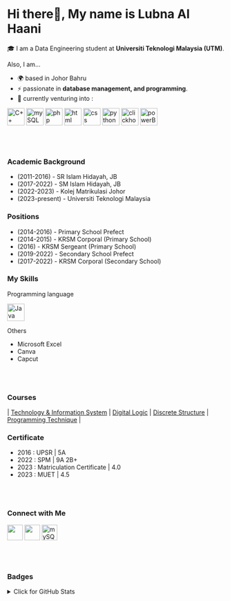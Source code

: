 Hi there👋, My name is Lubna Al Haani
======================

🎓 I am a Data Engineering student at **Universiti Teknologi Malaysia (UTM)**.

Also, I am...

* 🌍  based in Johor Bahru
* ⚡  passionate in **database management, and programming**.
* 🌱  currently venturing into :
<p align = "left">
  <a href="https://docs.microsoft.com/en-us/cpp/?view=msvc-170" target="_blank" rel="noreferrer"><img src="https://raw.githubusercontent.com/danielcranney/readme-generator/main/public/icons/skills/cplusplus-colored.svg" width="40" height="40" alt="C++" /></a>
  <a href="https://www.mysql.com/" target="_blank" rel="noreferrer"><img src="https://www.vectorlogo.zone/logos/mysql/mysql-official.svg" alt="mySQL" width="40" height="40"/></a>
  <a href="https://www.php.net/" target="_blank" rel="noreferrer"><img src="https://www.vectorlogo.zone/logos/php/php-ar21.svg" width="40" height="40" alt="php" /></a>
  <a href="https://www.w3schools.com/html/" target="_blank" rel="noreferrer"><img src="https://www.vectorlogo.zone/logos/w3_html5/w3_html5-icon.svg" width="40" height="40" alt="html" /></a>
  <a href="https://www.w3schools.com/css/css_intro.asp" target="_blank" rel="noreferrer"><img src="https://www.vectorlogo.zone/logos/w3_css/w3_css-icon.svg" width="40" height="40" alt="css" /></a>
  <a href="https://www.python.org/" target="_blank" rel="noreferrer"><img src="https://www.vectorlogo.zone/logos/python/python-icon.svg" width="40" height="40" alt="python" /></a>
  <a href="https://clickhouse.com/" target="_blank" rel="noreferrer"><img src="https://vectorwiki.com/images/D9eMt__clickhouse.svg" width="40" height="40" alt="clickhouse" /></a>
  <a href="https://www.microsoft.com/en-us/power-platform/products/power-bi" target="_blank" rel="noreferrer"><img src="https://www.vectorlogo.zone/logos/microsoft_powerbi/microsoft_powerbi-icon.svg" width="40" height="40" alt="powerBI" /></a></p>
  
<br></br>
### Academic Background
* (2011-2016) - SR Islam Hidayah, JB
* (2017-2022) - SM Islam Hidayah, JB
* (2022-2023) - Kolej Matrikulasi Johor
* (2023-present) - Universiti Teknologi Malaysia

### Positions
* (2014-2016) - Primary School Prefect
* (2014-2015) - KRSM Corporal (Primary School)
* (2016) - KRSM Sergeant (Primary School)
* (2019-2022) - Secondary School Prefect
* (2017-2022) - KRSM Corporal (Secondary School)


### My Skills 
Programming language 
<p align = "left">
  <a href="https://www.java.com/en/" target="_blank" rel="noreferrer"><img src="https://www.vectorlogo.zone/logos/java/java-icon.svg" alt="Java" width="40" height="40"/></a>
</p>

Others
*  Microsoft Excel
*  Canva
*  Capcut

<br></br>
### Courses
| [Technology & Information System](https://github.com/haani1224/SECPH-1/tree/main/technology-and-information-systems) | [Digital Logic](https://github.com/haani1224/SECPH-1/tree/main/digital-logic) | [Discrete Structure](https://github.com/haani1224/SECPH-1/tree/main/discrete-structure) | [Programming Technique](https://github.com/haani1224/SECPH-1/tree/main/discrete-structure) |

### Certificate
* 2016 : UPSR | 5A
* 2022 : SPM | 9A 2B+
* 2023 : Matriculation Certificate | 4.0
* 2023 : MUET | 4.5

<br></br>
### Connect with Me 
<p align="left">
<a href="https://www.github.com/haani1224" target="_blank" rel="noreferrer"><picture><source media="(prefers-color-scheme: dark)" srcset="https://raw.githubusercontent.com/danielcranney/readme-generator/main/public/icons/socials/github-dark.svg" /><source media="(prefers-color-scheme: light)" srcset="https://raw.githubusercontent.com/danielcranney/readme-generator/main/public/icons/socials/github.svg" /><img src="https://raw.githubusercontent.com/danielcranney/readme-generator/main/public/icons/socials/github.svg" width="36" height="36" /></picture></a>
<a href="https://www.linkedin.com/in/lubna-al-haani-52217a296" target="_blank" rel="noreferrer"><picture><source media="(prefers-color-scheme: dark)" srcset="https://raw.githubusercontent.com/danielcranney/readme-generator/main/public/icons/socials/linkedin-dark.svg" /><source media="(prefers-color-scheme: light)" srcset="https://raw.githubusercontent.com/danielcranney/readme-generator/main/public/icons/socials/linkedin.svg" /><img src="https://raw.githubusercontent.com/danielcranney/readme-generator/main/public/icons/socials/linkedin.svg" width="36" height="36" /></picture></a>
<a href="mailto:lubnaahr24@gmail.com" target="_blank" rel="noreferrer"><img src="https://www.vectorlogo.zone/logos/gmail/gmail-icon.svg" alt="mySQL" width="36" height="36"/></a>
</p>

<br></br>
### Badges
<details>
<summary>Click for GitHub Stats</summary>
<p align="left">
    <img alt = "GitHub Stats" src="https://github-readme-stats.vercel.app/api?username=haani1224&show_icons=true&hide=issues&icon_color=000000&hide_border=true&title_color=5391FE&text_color=555">
    <br>
    <img alt = "Top Language" src="https://github-readme-stats.vercel.app/api/top-langs/?username=haani1224&hide=html,&hide_border=true&title_color=5391FE&text_color=555"</p>







<!--
**haani1224/haani1224** is a ✨ _special_ ✨ repository because its `README.md` (this file) appears on your GitHub profile.

Here are some ideas to get you started:

- 🔭 I’m currently working on ...
- 🌱 I’m currently learning ...
- 👯 I’m looking to collaborate on ...
- 🤔 I’m looking for help with ...
- 💬 Ask me about ...
- 📫 How to reach me: ...
- 😄 Pronouns: ...
- ⚡ Fun fact: ...


### 💼 Most Used Languages
<p align="center">
  <img src="https://github-readme-stats.vercel.app/api/top-langs/?username=yuylam&layout=compact&theme=default" alt="Top Languages">
</p>
-->
